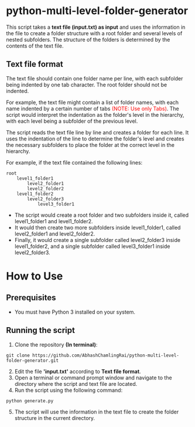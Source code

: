 # python-multi-level-folder-generator
This script takes a **text file (input.txt) as input** and uses the information in the file to create a folder structure with a root folder and several levels of nested subfolders. The structure of the folders is determined by the contents of the text file.

## Text file format
The text file should contain one folder name per line, with each subfolder being indented by one tab character. The root folder should not be indented.

For example, the text file might contain a list of folder names, with each name indented by a certain number of tabs <span style="color:red">(NOTE: Use only Tabs)</span>. The script would interpret the indentation as the folder's level in the hierarchy, with each level being a subfolder of the previous level.

The script reads the text file line by line and creates a folder for each line. It uses the indentation of the line to determine the folder's level and creates the necessary subfolders to place the folder at the correct level in the hierarchy.

For example, if the text file contained the following lines:

~~~~
root
    level1_folder1
        level2_folder1
        level2_folder2
    level1_folder2
        level2_folder3
            level3_folder1   	
~~~~

- The script would create a root folder and two subfolders inside it, called level1_folder1 and level1_folder2.
- It would then create two more subfolders inside level1_folder1, called level2_folder1 and level2_folder2.
- Finally, it would create a single subfolder called level2_folder3 inside level1_folder2, and a single subfolder called level3_folder1 inside level2_folder3.

# How to Use
## Prerequisites
- You must have Python 3 installed on your system.
## Running the script
1. Clone the repository **(In terminal)**:
~~~~
git clone https://github.com/AbhashChamlingRai/python-multi-level-folder-generator.git
~~~~
2. Edit the file **'input.txt'** according to **Text file format**.
3. Open a terminal or command prompt window and navigate to the directory where the script and text file are located.
4. Run the script using the following command:
~~~~
python generate.py
~~~~
5. The script will use the information in the text file to create the folder structure in the current directory.
